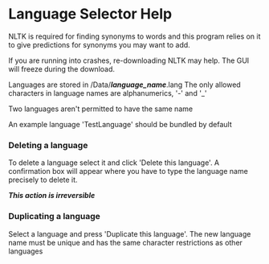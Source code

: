 # Language Selector Help

NLTK is required for finding synonyms to words and this program relies on it to
give predictions for synonyms you may want to add.

If you are running into crashes, re-downloading NLTK may help. The GUI will freeze during the download.

Languages are stored in /Data/***language_name***.lang
The only allowed characters in language names are alphanumerics, '-' and '_'

Two languages aren't permitted to have the same name

An example language 'TestLanguage' should be bundled by default

### Deleting a language
To delete a language select it and click 'Delete this language'. A confirmation box will appear
where you have to type the language name precisely to delete it.

***This action is irreversible***

### Duplicating a language
Select a language and press 'Duplicate this language'. The new language name must be unique and
has the same character restrictions as other languages